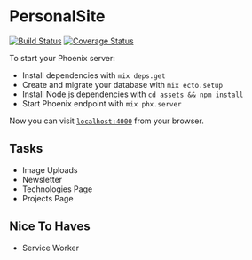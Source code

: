 # PersonalSite

[![Build Status](https://semaphoreci.com/api/v1/math3v/personal_site/branches/master/badge.svg)](https://semaphoreci.com/math3v/personal_site)
[![Coverage Status](https://coveralls.io/repos/github/Math3v/personal_site/badge.svg?branch=master)](https://coveralls.io/github/Math3v/personal_site?branch=master)

To start your Phoenix server:

  * Install dependencies with `mix deps.get`
  * Create and migrate your database with `mix ecto.setup`
  * Install Node.js dependencies with `cd assets && npm install`
  * Start Phoenix endpoint with `mix phx.server`

Now you can visit [`localhost:4000`](http://localhost:4000) from your browser.

## Tasks

  * Image Uploads
  * Newsletter
  * Technologies Page
  * Projects Page

## Nice To Haves

 * Service Worker
